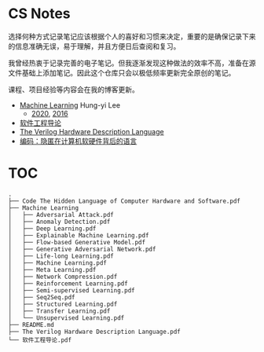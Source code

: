 # CS Notes

选择何种方式记录笔记应该根据个人的喜好和习惯来决定，重要的是确保记录下来的信息准确无误，易于理解，并且方便日后查阅和复习。

我曾经热衷于记录完善的电子笔记。但我逐渐发现这种做法的效率不高，准备在源文件基础上添加笔记。因此这个仓库只会以极低频率更新完全原创的笔记。

课程、项目经验等内容会在我的博客更新。

- [Machine Learning](./Machine%20Learning) Hung-yi Lee
  - [2020](http://speech.ee.ntu.edu.tw/~tlkagk/courses_ML20.html), [2016](http://speech.ee.ntu.edu.tw/~tlkagk/courses_ML16.html) 
- [软件工程导论](./软件工程导论.pdf)
- [The Verilog Hardware Description Language](./The%20Verilog%20Hardware%20Description%20Language.pdf)
- [编码：隐匿在计算机软硬件背后的语言](./Code%20The%20Hidden%20Language%20of%20Computer%20Hardware%20and%20software.pdf)

# TOC
```
.
├── Code The Hidden Language of Computer Hardware and Software.pdf
├── Machine Learning
│   ├── Adversarial Attack.pdf
│   ├── Anomaly Detection.pdf
│   ├── Deep Learning.pdf
│   ├── Explainable Machine Learning.pdf
│   ├── Flow-based Generative Model.pdf
│   ├── Generative Adversarial Network.pdf
│   ├── Life-long Learning.pdf
│   ├── Machine Learning.pdf
│   ├── Meta Learning.pdf
│   ├── Network Compression.pdf
│   ├── Reinforcement Learning.pdf
│   ├── Semi-supervised Learning.pdf
│   ├── Seq2Seq.pdf
│   ├── Structured Learning.pdf
│   ├── Transfer Learning.pdf
│   └── Unsupervised Learning.pdf
├── README.md
├── The Verilog Hardware Description Language.pdf
└── 软件工程导论.pdf
```
